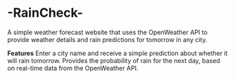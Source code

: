 # -RainCheck-
A simple weather forecast website that uses the OpenWeather API to provide weather details and rain predictions for tomorrow in any city.

**Features**
Enter a city name and receive a simple prediction about whether it will rain tomorrow.
Provides the probability of rain for the next day, based on real-time data from the OpenWeather API.
